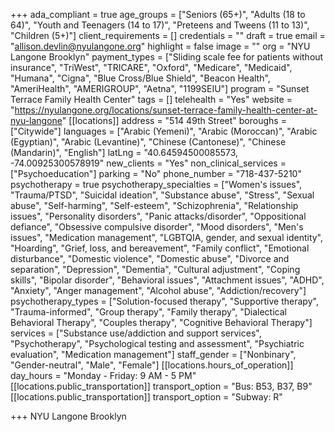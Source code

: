 +++
ada_compliant = true
age_groups = ["Seniors (65+)", "Adults (18 to 64)", "Youth and Teenagers (14 to 17)", "Preteens and Tweens (11 to 13)", "Children (5+)"]
client_requirements = []
credentials = ""
draft = true
email = "allison.devlin@nyulangone.org"
highlight = false
image = ""
org = "NYU Langone Brooklyn"
payment_types = ["Sliding scale fee for patients without insurance", "TriWest", "TRICARE", "Oxford", "Medicare", "Medicaid", "Humana", "Cigna", "Blue Cross/Blue Shield", "Beacon Health", "AmeriHealth", "AMERIGROUP", "Aetna", "1199SEIU"]
program = "Sunset Terrace Family Health Center"
tags = []
telehealth = "Yes"
website = "https://nyulangone.org/locations/sunset-terrace-family-health-center-at-nyu-langone"
[[locations]]
address = "514 49th Street"
boroughs = ["Citywide"]
languages = ["Arabic (Yemeni)", "Arabic (Moroccan)", "Arabic (Egyptian)", "Arabic (Levantine)", "Chinese (Cantonese)", "Chinese (Mandarin)", "English"]
latLng = "40.64594500085573, -74.00925300578919"
new_clients = "Yes"
non_clinical_services = ["Psychoeducation"]
parking = "No"
phone_number = "718-437-5210"
psychotherapy = true
psychotherapy_specialties = ["Women's issues", "Trauma/PTSD", "Suicidal ideation", "Substance abuse", "Stress", "Sexual abuse", "Self-harming", "Self-esteem", "Schizophrenia", "Relationship issues", "Personality disorders", "Panic attacks/disorder", "Oppositional defiance", "Obsessive compulsive disorder", "Mood disorders", "Men's issues", "Medication management", "LGBTQIA, gender, and sexual identity", "Hoarding", "Grief, loss, and bereavement", "Family conflict", "Emotional disturbance", "Domestic violence", "Domestic abuse", "Divorce and separation", "Depression", "Dementia", "Cultural adjustment", "Coping skills", "Bipolar disorder", "Behavioral issues", "Attachment issues", "ADHD", "Anxiety", "Anger management", "Alcohol abuse", "Addiction/recovery"]
psychotherapy_types = ["Solution-focused therapy", "Supportive therapy", "Trauma-informed", "Group therapy", "Family therapy", "Dialectical Behavioral Therapy", "Couples therapy", "Cognitive Behavioral Therapy"]
services = ["Substance use/addiction and support services", "Psychotherapy", "Psychological testing and assessment", "Psychiatric evaluation", "Medication management"]
staff_gender = ["Nonbinary", "Gender-neutral", "Male", "Female"]
[[locations.hours_of_operation]]
day_hours = "Monday - Friday: 9 AM - 5 PM"
[[locations.public_transportation]]
transport_option = "Bus: B53, B37, B9"
[[locations.public_transportation]]
transport_option = "Subway: R"

+++
NYU Langone Brooklyn